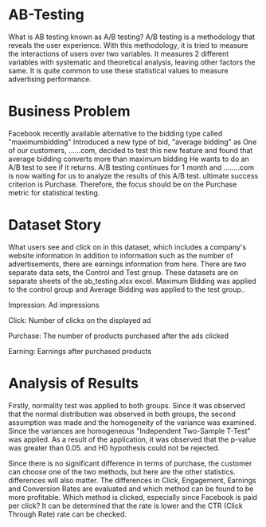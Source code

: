 # AB-Testing

What is AB testing known as A/B testing? A/B testing is a methodology that reveals the user experience. With this methodology, it is tried to measure the interactions of users over two variables. It measures 2 different variables with systematic and theoretical analysis, leaving other factors the same. It is quite common to use these statistical values to measure advertising performance.

# Business Problem

Facebook recently available alternative to the bidding type called "maximumbidding"
Introduced a new type of bid, "average bidding" as  One of our customers, ......com,
decided to test this new feature and found that average bidding converts more than maximum bidding
He wants to do an A/B test to see if it returns. A/B testing continues for 1 month and
........com is now waiting for us to analyze the results of this A/B test. ultimate success criterion is Purchase. Therefore, the focus should be on the Purchase metric for statistical testing.

# Dataset Story
What users see and click on in this dataset, which includes a company's website information
In addition to information such as the number of advertisements, there are earnings information from here. There are two separate data sets, the Control and Test group. These datasets are on separate sheets of the ab_testing.xlsx excel. Maximum Bidding was applied to the control group and Average Bidding was applied to the test group..

Impression: Ad impressions

Click: Number of clicks on the displayed ad

Purchase: The number of products purchased after the ads clicked

Earning: Earnings after purchased products

# Analysis of Results


Firstly, normality test was applied to both groups. Since it was observed that the normal distribution was observed in both groups, the second assumption was made and the homogeneity of the variance was examined. Since the variances are homogeneous
"Independent Two-Sample T-Test" was applied. As a result of the application, it was observed that the p-value was greater than 0.05.
and H0 hypothesis could not be rejected.


Since there is no significant difference in terms of purchase, the customer can choose one of the two methods, but here are the other statistics.
differences will also matter. The differences in Click, Engagement, Earnings and Conversion Rates are evaluated and which
method can be found to be more profitable. Which method is clicked, especially since Facebook is paid per click?
It can be determined that the rate is lower and the CTR (Click Through Rate) rate can be checked.
